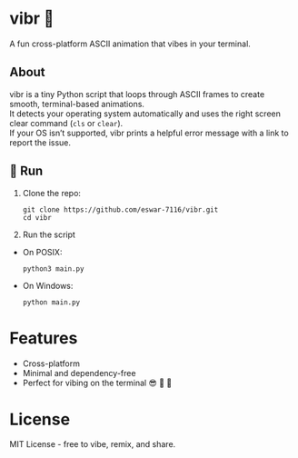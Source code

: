 # vibr 🕺
A fun cross-platform ASCII animation that vibes in your terminal.

## About
vibr is a tiny Python script that loops through ASCII frames to create smooth, terminal-based animations.  
It detects your operating system automatically and uses the right screen clear command (`cls` or `clear`).  
If your OS isn’t supported, vibr prints a helpful error message with a link to report the issue.

## 🚀 Run
1. Clone the repo:
   ```
   git clone https://github.com/eswar-7116/vibr.git
   cd vibr
   ```

2. Run the script
- On POSIX:
  ```
  python3 main.py
  ```
- On Windows:
  ```
  python main.py
  ```

# Features

- Cross-platform
- Minimal and dependency-free
- Perfect for vibing on the terminal 😎 🕺 🪩

# License
MIT License - free to vibe, remix, and share.
